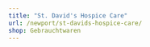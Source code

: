 ```yaml
---
title: "St. David's Hospice Care"
url: /newport/st-davids-hospice-care/
shop: Gebrauchtwaren
---
```

